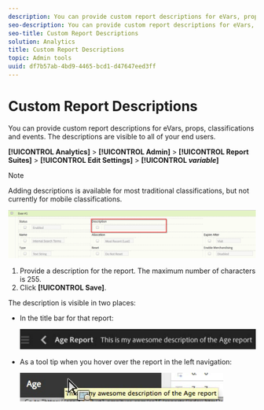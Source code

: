 ```yaml
---
description: You can provide custom report descriptions for eVars, props, classifications and events. The descriptions are visible to all of your end users.
seo-description: You can provide custom report descriptions for eVars, props, classifications and events. The descriptions are visible to all of your end users.
seo-title: Custom Report Descriptions
solution: Analytics
title: Custom Report Descriptions
topic: Admin tools
uuid: df7b57ab-4bd9-4465-bcd1-d47647eed3ff
---
```


# Custom Report Descriptions

You can provide custom report descriptions for eVars, props, classifications and events. The descriptions are visible to all of your end users.

 **[!UICONTROL Analytics]** > **[!UICONTROL Admin]** > **[!UICONTROL Report Suites]** > **[!UICONTROL Edit Settings]** > **[!UICONTROL *variable*]**

>[!NOTE]
>
>Adding descriptions is available for most traditional classifications, but not currently for mobile classifications.

![](assets/report_descriptions.png)

1. Provide a description for the report. The maximum number of characters is 255. 
1. Click **[!UICONTROL Save]**.

The description is visible in two places:

* In the title bar for that report:

  ![](assets/report_description_2.png)

* As a tool tip when you hover over the report in the left navigation:

  ![](assets/report_description_3.png)

